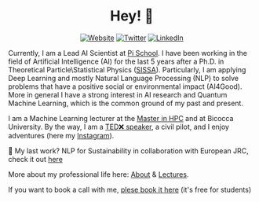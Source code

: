<h1 align="center">Hey! 🙌</h1>

<p align="center">
  <a href="https://denocris.com"><img alt="Website" title="Website" src="https://tinyurl.com/gsarti-shield"></a>
  <a href="https://twitter.com/denocris"><img alt="Twitter" title="Twitter" src="https://img.shields.io/badge/Twitter-1DA1F2?style=for-the-badge&logo=twitter&logoColor=white"/></a>
  <a href="https://www.linkedin.com/in/cristiano-de-nobili/"><img alt="LinkedIn" title="LinkedIn"src="https://img.shields.io/badge/linkedin-%230077B5.svg?&style=for-the-badge&logo=linkedin&logoColor=white"></a>
</p>

Currently, I am a Lead AI Scientist at [Pi School](https://twitter.com/picampusschool). I have been working in the field of Artificial Intelligence (AI) for the last 5 years after a Ph.D. in Theoretical Particle\Statistical Physics ([SISSA](https://www.sissa.it/)). Particularly, I am applying Deep Learning and mostly Natural Language Processing (NLP) to solve problems that have a positive social or environmental impact (AI4Good). More in general I have a strong interest in AI research and Quantum Machine Learning, which is the common ground of my past and present. 

I am a Machine Learning lecturer at the [Master in HPC](https://twitter.com/mhpc_sissa_ictp) and at Bicocca University. By the way, I am a [TED❌ speaker](https://youtu.be/8-hrmer9d_E), a civil pilot, and I enjoy adventures (here my [Instagram](https://www.instagram.com/denocris/)). 

🌱 My last work? NLP for Sustainability in collaboration with European JRC, check it out [here](https://picampus-school.com/circular-economy-patents4ippc-the-tool-for-zero-pollution/)

More about my professional life here: [About](https://denocris.com/about/) & [Lectures](https://denocris.com/talks/).

If you want to book a call with me, [plese book it here](https://topmate.io/denocris) (it's free for students)

<!--
**denocris/denocris** is a ✨ _special_ ✨ repository because its `README.md` (this file) appears on your GitHub profile.

Here are some ideas to get you started:

- 🔭 I’m currently working on ...
- 🌱 I’m currently learning ...
- 👯 I’m looking to collaborate on ...
- 🤔 I’m looking for help with ...
- 💬 Ask me about ...
- 📫 How to reach me: ...
- 😄 Pronouns: ...
- ⚡ Fun fact: ...
-->
